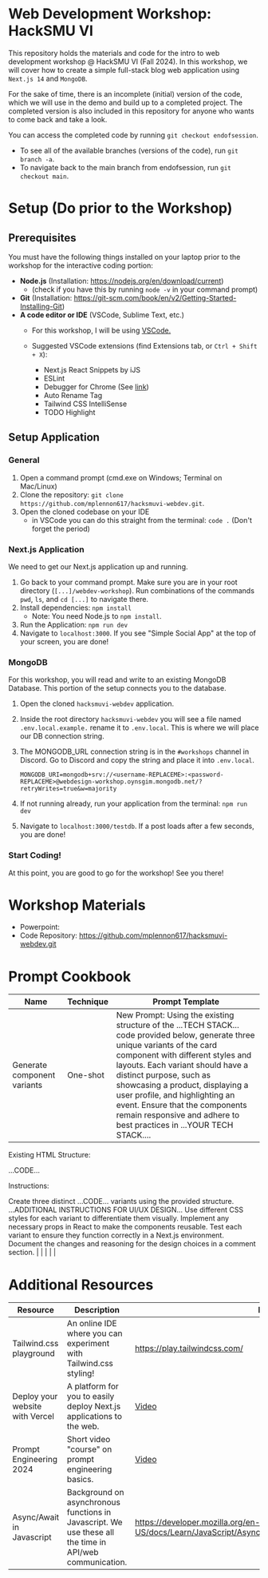 # Web Development Workshop: HackSMU VI

This repository holds the materials and code for the intro to web development workshop @ HackSMU VI (Fall 2024). In this workshop, we will cover how to create a simple full-stack blog web application using `Next.js 14` and `MongoDB`.

For the sake of time, there is an incomplete (initial) version of the code, which we will use in the demo and build up to a completed project. The completed version is also included in this repository for anyone who wants to come back and take a look. 

You can access the completed code by running `git checkout endofsession`.

- To see all of the available branches (versions of the code), run `git branch -a`.
- To navigate back to the main branch from endofsession, run `git checkout main`.

# Setup (Do prior to the Workshop)

## Prerequisites
You must have the following things installed on your laptop prior to the workshop for the interactive coding portion:
* **Node.js** (Installation: https://nodejs.org/en/download/current) 
    * (check if you have this by running `node -v` in your command prompt)
* **Git** (Installation: https://git-scm.com/book/en/v2/Getting-Started-Installing-Git)
* **A code editor or IDE** (VSCode, Sublime Text, etc.)
    * For this workshop, I will be using [VSCode.](https://code.visualstudio.com/download)

    * Suggested VSCode extensions (find Extensions tab, or `Ctrl + Shift + X`):
        * Next.js React Snippets by iJS
        * ESLint
        * Debugger for Chrome (See [link](https://code.visualstudio.com/blogs/2016/02/23/introducing-chrome-debugger-for-vs-code))
        * Auto Rename Tag
        * Tailwind CSS IntelliSense
        * TODO Highlight

## Setup Application

### General
1. Open a command prompt (cmd.exe on Windows; Terminal on Mac/Linux)
2. Clone the repository: `git clone https://github.com/mplennon617/hacksmuvi-webdev.git`.
3. Open the cloned codebase on your IDE
    * in VSCode you can do this straight from the terminal: `code .` (Don't forget the period)

### Next.js Application

We need to get our Next.js application up and running.

1. Go back to your command prompt. Make sure you are in your root directory (`[...]/webdev-workshop`). Run combinations of the commands `pwd`, `ls`, and `cd [...]` to navigate there.
2. Install dependencies: `npm install` 
    * Note: You need Node.js to `npm install`.
3. Run the Application: `npm run dev`
4. Navigate to `localhost:3000`. If you see "Simple Social App" at the top of your screen, you are done!

### MongoDB

For this workshop, you will read and write to an existing MongoDB Database. This portion of the setup connects you to the database.

1. Open the cloned `hacksmuvi-webdev` application.
2. Inside the root directory `hacksmuvi-webdev` you will see a file named `.env.local.example.` rename it to `.env.local`. This is where we will place our DB connection string.
3. The MONGODB_URL connection string is in the `#workshops` channel in Discord. Go to Discord and copy the string and place it into `.env.local`.


    ```
    MONGODB_URI=mongodb+srv://<username-REPLACEME>:<password-REPLACEME>@webdesign-workshop.oynsgim.mongodb.net/?retryWrites=true&w=majority
    ```

4. If not running already, run your application from the terminal: `npm run dev`
5. Navigate to `localhost:3000/testdb`. If a post loads after a few seconds, you are done!

### Start Coding!
At this point, you are good to go for the workshop! See you there!

# Workshop Materials

* Powerpoint: 
* Code Repository: https://github.com/mplennon617/hacksmuvi-webdev.git

# Prompt Cookbook

| Name         | Technique                      |    Prompt Template     |
|------------------|----------------------------------|-------------|
|        Generate component variants          |                  One-shot                |        New Prompt: Using the existing structure of the ...TECH STACK... code provided below, generate three unique variants of the card component with different styles and layouts. Each variant should have a distinct purpose, such as showcasing a product, displaying a user profile, and highlighting an event. Ensure that the components remain responsive and adhere to best practices in ...YOUR TECH STACK....

Existing HTML Structure:

...CODE...

Instructions:

Create three distinct ...CODE... variants using the provided structure.
...ADDITIONAL INSTRUCTIONS FOR UI/UX DESIGN... 
Use different CSS styles for each variant to differentiate them visually.
Implement any necessary props in React to make the components reusable.
Test each variant to ensure they function correctly in a Next.js environment.
Document the changes and reasoning for the design choices in a comment section.     |
|                  |                                  |             |


# Additional Resources

| Resource         | Description                      | Link        |
|------------------|----------------------------------|-------------|
|      Tailwind.css playground           |             An online IDE where you can experiment with Tailwind.css styling!                     |    https://play.tailwindcss.com/         |
|        Deploy your website with Vercel          |                 A platform for you to easily deploy Next.js applications to the web.                 |      [Video](https://www.youtube.com/watch?v=2HBIzEx6IZA)       |
|        Prompt Engineering 2024         |                  Short video "course" on prompt engineering basics.                |      [Video](https://www.youtube.com/watch?v=5i2Hn8OG94o)       |
| Async/Await in Javascript | Background on asynchronous functions in Javascript. We use these all the time in API/web communication.| https://developer.mozilla.org/en-US/docs/Learn/JavaScript/Asynchronous/Promises#async_and_await

